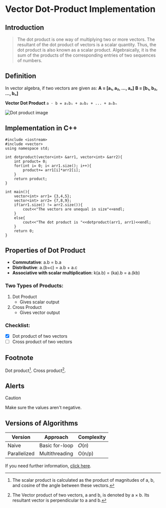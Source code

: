 # **Vector Dot-Product Implementation**

## **Introduction**
>The dot product is one way of multiplying two or more vectors. The resultant of the dot product of vectors is a scalar quantity. Thus, the dot product is also known as a scalar product. Algebraically, it is the sum of the products of the corresponding entries of two sequences of numbers.

## **Definition**
In vector algebra, if two vectors are given as: 
**A = [a₁, a₂, ..., aₙ]**
**B = [b₁, b₂, ..., bₙ]**

**Vector Dot Product**
`a · b = a₁b₁ + a₂b₂ + ... + aₙbₙ`

![Dot product image](https://media.geeksforgeeks.org/wp-content/uploads/20240515223425/dot.webp)

## **Implementation in C++**
```
#include <iostream>
#include <vector>
using namespace std;

int dotproduct(vector<int> &arr1, vector<int> &arr2){
    int product= 0;
    for(int i= 0; i< arr1.size(); i++){
        product+= arr1[i]*arr2[i];
    }
    return product;
}

int main(){
    vector<int> arr1= {3,4,5};
    vector<int> arr2= {7,8,9};
    if(arr1.size() != arr2.size()){
        cout<<"The vectors are unequal in size"<<endl;
    }
    else{
        cout<<"The dot product is "<<dotproduct(arr1, arr1)<<endl;
    }
    return 0;
}
```
## **Properties of Dot Product**
+ **Commutative**: a.b = b.a
+ **Distributive**: a.(b+c) = a.b + a.c
+ **Associative with scalar multiplication**: k(a.b) = (ka).b = a.(kb)
### Two Types of Products: 
1. Dot Product
    + Gives scalar output
2. Cross Product
    + Gives vector output
### Checklist:
- [x] Dot product of two vectors
- [ ] Cross product of two vectors
## Footnote
Dot product[^1].
Cross product[^2].

[^1]: The scalar product is calculated as the product of magnitudes of a, b, and cosine of the angle between these vectors.
[^2]: The Vector product of two vectors, a and b, is denoted by a × b. Its resultant vector is perpendicular to a and b.
## Alerts
>[!Caution]
>Make sure the values aren't negative.
## Versions of Algorithms
|Version|Approach|Complexity|
|----|----|----|
|Naive|	Basic for-loop|	𝑂(𝑛)|
|Parallelized|	Multithreading|O(n/p)|

If you need further information, [click here](https://www.geeksforgeeks.org/dot-product/).



